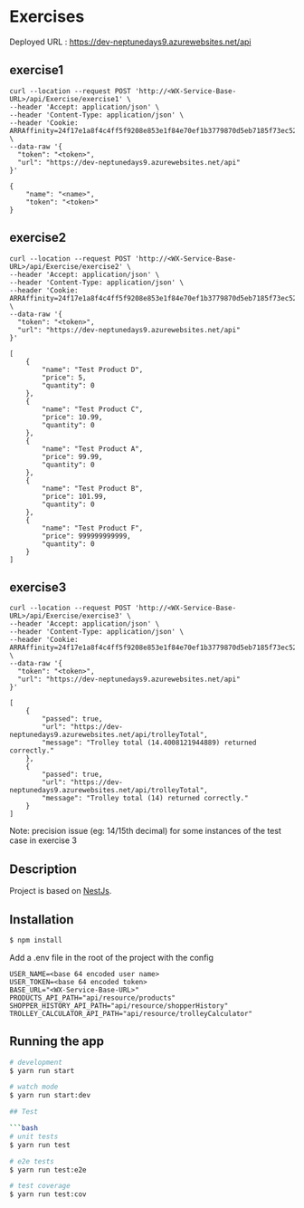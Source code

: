 
# Exercises
Deployed URL : https://dev-neptunedays9.azurewebsites.net/api

## exercise1

```exercise1 request
curl --location --request POST 'http://<WX-Service-Base-URL>/api/Exercise/exercise1' \
--header 'Accept: application/json' \
--header 'Content-Type: application/json' \
--header 'Cookie: ARRAffinity=24f17e1a8f4c4ff5f9208e853e1f84e70ef1b3779870d5eb7185f73ec52f3856' \
--data-raw '{
  "token": "<token>",
  "url": "https://dev-neptunedays9.azurewebsites.net/api"
}'
```

```exercise1 output
{
    "name": "<name>",
    "token": "<token>"
}
```

## exercise2

```exercise2 request
curl --location --request POST 'http://<WX-Service-Base-URL>/api/Exercise/exercise2' \
--header 'Accept: application/json' \
--header 'Content-Type: application/json' \
--header 'Cookie: ARRAffinity=24f17e1a8f4c4ff5f9208e853e1f84e70ef1b3779870d5eb7185f73ec52f3856' \
--data-raw '{
  "token": "<token>",
  "url": "https://dev-neptunedays9.azurewebsites.net/api"
}'
```

```exercise2 output - sortOption=Low
[
    {
        "name": "Test Product D",
        "price": 5,
        "quantity": 0
    },
    {
        "name": "Test Product C",
        "price": 10.99,
        "quantity": 0
    },
    {
        "name": "Test Product A",
        "price": 99.99,
        "quantity": 0
    },
    {
        "name": "Test Product B",
        "price": 101.99,
        "quantity": 0
    },
    {
        "name": "Test Product F",
        "price": 999999999999,
        "quantity": 0
    }
]
```

## exercise3

```exercise3 request
curl --location --request POST 'http://<WX-Service-Base-URL>/api/Exercise/exercise3' \
--header 'Accept: application/json' \
--header 'Content-Type: application/json' \
--header 'Cookie: ARRAffinity=24f17e1a8f4c4ff5f9208e853e1f84e70ef1b3779870d5eb7185f73ec52f3856' \
--data-raw '{
  "token": "<token>",
  "url": "https://dev-neptunedays9.azurewebsites.net/api"
}'
```

```exercise3 output
[
    {
        "passed": true,
        "url": "https://dev-neptunedays9.azurewebsites.net/api/trolleyTotal",
        "message": "Trolley total (14.4008121944889) returned correctly."
    },
    {
        "passed": true,
        "url": "https://dev-neptunedays9.azurewebsites.net/api/trolleyTotal",
        "message": "Trolley total (14) returned correctly."
    }
]
```
Note: precision issue (eg: 14/15th decimal) for some instances of the test case in exercise 3


## Description

Project is based on [NestJs](https://github.com/nestjs/nest).

## Installation

```bash
$ npm install
```
Add a .env file in the root of the project with the config
```
USER_NAME=<base 64 encoded user name>
USER_TOKEN=<base 64 encoded token>
BASE_URL="<WX-Service-Base-URL>"
PRODUCTS_API_PATH="api/resource/products"
SHOPPER_HISTORY_API_PATH="api/resource/shopperHistory"
TROLLEY_CALCULATOR_API_PATH="api/resource/trolleyCalculator"
```
## Running the app

```bash
# development
$ yarn run start

# watch mode
$ yarn run start:dev

## Test

```bash
# unit tests
$ yarn run test

# e2e tests
$ yarn run test:e2e

# test coverage
$ yarn run test:cov
```
